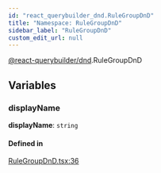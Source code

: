 ```yaml
---
id: "react_querybuilder_dnd.RuleGroupDnD"
title: "Namespace: RuleGroupDnD"
sidebar_label: "RuleGroupDnD"
custom_edit_url: null
---
```


[@react-querybuilder/dnd](../modules/react_querybuilder_dnd.md).RuleGroupDnD

## Variables

### displayName

 **displayName**: `string`

#### Defined in

[RuleGroupDnD.tsx:36](https://github.com/react-querybuilder/react-querybuilder/blob/55590db8/packages/dnd/src/RuleGroupDnD.tsx#L36)
